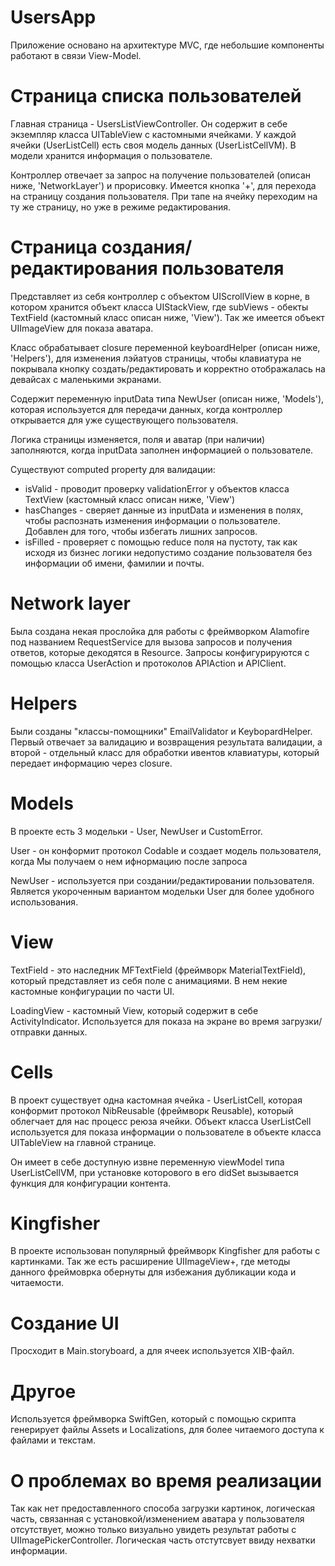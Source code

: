 # UsersApp

Приложение основано на архитектуре MVC, где небольшие компоненты работают в связи View-Model.

# Страница списка пользователей

Главная страница - UsersListViewController. Он содержит в себе экземпляр класса UITableView с кастомными ячейками. У каждой ячейки (UserListCell) есть своя модель данных (UserListCellVM). В модели хранится информация о пользователе.

Контроллер отвечает за запрос на получение пользователей (описан ниже, 'NetworkLayer') и прорисовку.
Имеется кнопка '+', для перехода на страницу создания пользователя. При тапе на ячейку переходим на ту же страницу, но уже в режиме редактирования.

# Страница создания/редактирования пользователя

Представляет из себя контроллер с объектом UIScrollView в корне, в котором хранится объект класса UIStackView, где subViews - обекты TextField (кастомный класс описан ниже, 'View'). Так же имеется объект UIImageView для показа аватара.

Класс обрабатывает closure переменной keyboardHelper (описан ниже, 'Helpers'), для изменения лэйатуов страницы, чтобы клавиатура не покрывала кнопку создать/редактировать и корректно отображалась на девайсах с маленькими экранами.

Содержит переменную inputData типа NewUser (описан ниже, 'Models'), которая используется для передачи данных, когда контроллер открывается для уже существующего пользователя. 

Логика страницы изменяется, поля и аватар (при наличии) заполняются, когда inputData заполнен информацией о пользователе.

Существуют computed property для валидации:
 - isValid - проводит проверку validationError у объектов класса TextView (кастомный класс описан ниже, 'View')
 - hasChanges - сверяет данные из inputData и изменения в полях, чтобы распознать изменения информации о пользователе. Добавлен для того, чтобы избегать лишних запросов.
 - isFilled - проверяет с помощью reduce поля на пустоту, так как исходя из бизнес логики недопустимо создание пользователя без информации об имени, фамилии и почты.

# Network layer

Была создана некая прослойка для работы с фреймворком Alamofire под названием RequestService для вызова запросов и получения ответов, которые декодятся в Resource. Запросы конфигурируются с помощью класса UserAction и протоколов APIAction и APIClient.

# Helpers

Были созданы "классы-помощники" EmailValidator и KeybopardHelper. Первый отвечает за валидацию и возвращения результата валидации, а второй - отдельный класс для обработки ивентов клавиатуры, который передает информацию через closure.

# Models

В проекте есть 3 модельки - User, NewUser и CustomError.

User - он конформит протокол Codable и создает модель пользователя, когда Мы получаем о нем ифнормацию после запроса

NewUser - используется при создании/редактировании пользователя. Является укороченным вариантом модельки User для более удобного использования.

# View

TextField - это наследник MFTextField (фреймворк MaterialTextField), который представляет из себя поле с анимациями. В нем некие кастомные конфигурации по части UI.

LoadingView - кастомный View, который содержит в себе ActivityIndicator. Используется для показа на экране во время загрузки/отправки данных.

# Cells

В проект существует одна кастомная ячейка - UserListCell, которая конформит протокол NibReusable (фреймворк Reusable), который облегчает для нас процесс реюза ячейки. Объект класса UserListCell используется для показа информации о пользователе в объекте класса UITableView на главной странице.

Он имеет в себе доступную извне переменную viewModel типа UserListCellVM, при установке которового в его didSet вызывается функция для конфигурации контента.

# Kingfisher

В проекте использован популярный фреймворк Kingfisher для работы с картинками. Так же есть расширение UIImageView+, где методы данного фреймоврка обернуты для избежания дубликации кода и читаемости.

# Создание UI

Просходит в Main.storyboard, а для ячеек используется XIB-файл.

# Другое

Используется фреймворка SwiftGen, который с помощью скрипта генерирует файлы Assets и Localizations, для более читаемого доступа к файлами и текстам.

# О проблемах во время реализации

Так как нет предоставленного способа загрузки картинок, логическая часть, связанная с установкой/изменением аватара у пользователя отсутствует, можно только визуально увидеть результат работы с UIImagePickerController. Логическая часть отстутсвует ввиду нехватки информации.
